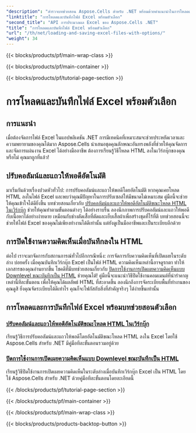 ```yaml
---
"description": "สำรวจบทช่วยสอน Aspose.Cells สำหรับ .NET พร้อมด้วยคำแนะนำในการโหลดและบันทึกไฟล์ Excel พร้อมตัวเลือกเช่นการปรับให้พอดีโดยอัตโนมัติและการปิดใช้งานความคิดเห็น"
"linktitle": "การโหลดและบันทึกไฟล์ Excel พร้อมตัวเลือก"
"second_title": "API การประมวลผล Excel ของ Aspose.Cells .NET"
"title": "การโหลดและบันทึกไฟล์ Excel พร้อมตัวเลือก"
"url": "/th/net/loading-and-saving-excel-files-with-options/"
"weight": 34
---
```


{{< blocks/products/pf/main-wrap-class >}}

{{< blocks/products/pf/main-container >}}

{{< blocks/products/pf/tutorial-page-section >}}

# การโหลดและบันทึกไฟล์ Excel พร้อมตัวเลือก

## การแนะนำ

เมื่อต้องจัดการไฟล์ Excel ในแอปพลิเคชัน .NET การมีเทคนิคที่เหมาะสมจะช่วยประหยัดเวลาและความพยายามของคุณได้มาก Aspose.Cells นำเสนอชุดคุณลักษณะอันทรงพลังที่ช่วยให้คุณจัดการและจัดการแผ่นงาน Excel ได้อย่างมืออาชีพ ต้องการเรียนรู้วิธีโหลด HTML ลงในเวิร์กบุ๊กของคุณหรือไม่ คุณมาถูกที่แล้ว! 

## ปรับคอลัมน์และแถวให้พอดีอัตโนมัติ

มาเริ่มกันด้วยเรื่องปวดหัวทั่วไป: การปรับคอลัมน์และแถวให้พอดีโดยอัตโนมัติ หากคุณเคยโหลด HTML ลงในไฟล์ Excel และพบว่าคุณมีปัญหาในการปรับเซลล์ให้มีขนาดไม่เหมาะสม คู่มือนี้จะช่วยให้คุณเข้าใจได้ดียิ่งขึ้น บทช่วยสอนเกี่ยวกับ [ปรับคอลัมน์และแถวให้พอดีอัตโนมัติขณะโหลด HTML ในเวิร์กบุ๊ก](./auto-fitting-columns-and-rows/) ช่วยให้คุณทำตามขั้นตอนต่างๆ ได้อย่างราบรื่น ลองนึกภาพการปรับคอลัมน์และแถวให้พอดีกับเนื้อหาได้อย่างง่ายดาย เหมือนกับช่างตัดเสื้อที่ตัดและเย็บเสื้อผ้าเพื่อสร้างชุดที่ไร้ที่ติ บทช่วยสอนนี้จะช่วยให้ไฟล์ Excel ของคุณไม่เพียงทำงานได้ดีเท่านั้น แต่ยังดูเป็นมืออาชีพและเป็นระเบียบอีกด้วย

## การปิดใช้งานความคิดเห็นเมื่อบันทึกลงใน HTML

ต่อไป เราจะมาจัดการกับสถานการณ์ทั่วไปอีกกรณีหนึ่ง: การจัดการกับความคิดเห็นที่เปิดเผยในระดับล่าง บ่อยครั้ง เมื่อคุณบันทึกเวิร์กบุ๊ก Excel เป็นไฟล์ HTML ความคิดเห็นเหล่านี้อาจดูรกตา ทำให้เอกสารของคุณอ่านยากขึ้น โชคดีที่มีบทช่วยสอนเกี่ยวกับ [ปิดการใช้งานการเปิดเผยความคิดเห็นแบบ Downlevel ขณะบันทึกเป็น HTML](./disabling-downlevel-revealed-comments/) ช่วยคุณได้! คู่มือนี้จะแนะนำวิธีปิดใช้งานคอมเมนต์ที่น่ารำคาญเหล่านี้ทีละขั้นตอน เพื่อให้คุณได้ผลลัพธ์ HTML ที่สะอาดขึ้น ลองนึกถึงการจัดระเบียบพื้นที่ทำงานของคุณดูสิ ยิ่งคุณจัดระเบียบได้ดีเท่าไร คุณก็จะโฟกัสกับสิ่งที่สำคัญจริงๆ ได้ง่ายขึ้นเท่านั้น

## การโหลดและการบันทึกไฟล์ Excel พร้อมบทช่วยสอนตัวเลือก
### [ปรับคอลัมน์และแถวให้พอดีอัตโนมัติขณะโหลด HTML ในเวิร์กบุ๊ก](./auto-fitting-columns-and-rows/)
เรียนรู้วิธีการปรับคอลัมน์และแถวให้พอดีโดยอัตโนมัติขณะโหลด HTML ลงใน Excel โดยใช้ Aspose.Cells สำหรับ .NET มีคู่มือทีละขั้นตอนรวมอยู่ด้วย
### [ปิดการใช้งานการเปิดเผยความคิดเห็นแบบ Downlevel ขณะบันทึกเป็น HTML](./disabling-downlevel-revealed-comments/)
เรียนรู้วิธีปิดใช้งานการเปิดเผยความคิดเห็นในระดับล่างเมื่อบันทึกเวิร์กบุ๊ก Excel เป็น HTML โดยใช้ Aspose.Cells สำหรับ .NET ด้วยคู่มือทีละขั้นตอนโดยละเอียดนี้

{{< /blocks/products/pf/tutorial-page-section >}}

{{< /blocks/products/pf/main-container >}}

{{< /blocks/products/pf/main-wrap-class >}}

{{< blocks/products/products-backtop-button >}}